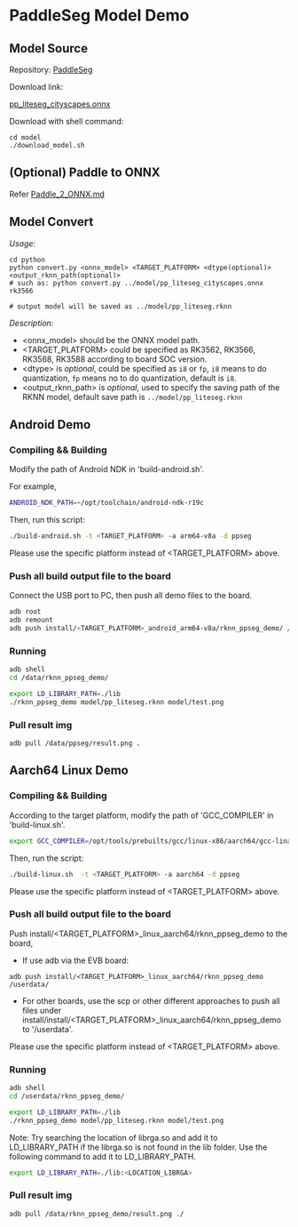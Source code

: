 # PaddleSeg Model Demo
## Model Source

Repository: [PaddleSeg](https://github.com/PaddlePaddle/PaddleSeg/tree/release/2.8)

Download link: 

[pp_liteseg_cityscapes.onnx](https://ftzr.zbox.filez.com/v2/delivery/data/95f00b0fc900458ba134f8b180b3f7a1/examples/ppseg/pp_liteseg_cityscapes.onnx)

Download with shell command:

```
cd model
./download_model.sh
```



## (Optional) Paddle to ONNX

Refer [Paddle_2_ONNX.md](./Paddle_2_ONNX.md)



## Model Convert

*Usage:*

```
cd python
python convert.py <onnx_model> <TARGET_PLATFORM> <dtype(optional)> <output_rknn_path(optional)>
# such as: python convert.py ../model/pp_liteseg_cityscapes.onnx rk3566

# output model will be saved as ../model/pp_liteseg.rknn
```

*Description:*

- <onnx_model> should be the ONNX model path.
- <TARGET_PLATFORM>  could be specified as RK3562, RK3566, RK3568, RK3588 according to board SOC version.
- <dtype\> is *optional*, could be specified as `i8` or `fp`, `i8` means to do quantization, `fp` means no to do quantization, default is `i8`.
- <output_rknn_path> is *optional*, used to specify the saving path of the RKNN model, default save path is `../model/pp_liteseg.rknn`


## Android Demo

### Compiling && Building

Modify the path of Android NDK in 'build-android.sh'.

For example,

```sh
ANDROID_NDK_PATH=~/opt/toolchain/android-ndk-r19c
```

Then, run this script:

```sh
./build-android.sh -t <TARGET_PLATFORM> -a arm64-v8a -d ppseg
```

Please use the specific platform instead of <TARGET_PLATFORM> above.

### Push all build output file to the board

Connect the USB port to PC, then push all demo files to the board.

```sh
adb root
adb remount
adb push install/<TARGET_PLATFORM>_android_arm64-v8a/rknn_ppseg_demo/ /data/
```

### Running

```sh
adb shell
cd /data/rknn_ppseg_demo/

export LD_LIBRARY_PATH=./lib
./rknn_ppseg_demo model/pp_liteseg.rknn model/test.png
```

### Pull result img

```
adb pull /data/ppseg/result.png .
```





## Aarch64 Linux Demo

### Compiling && Building

According to the target platform, modify the path of 'GCC_COMPILER' in 'build-linux.sh'.

```sh
export GCC_COMPILER=/opt/tools/prebuilts/gcc/linux-x86/aarch64/gcc-linaro-6.3.1-2017.05-x86_64_aarch64-linux-gnu/bin/aarch64-linux-gnu
```

Then, run the script:

```sh
./build-linux.sh  -t <TARGET_PLATFORM> -a aarch64 -d ppseg
```

Please use the specific platform instead of <TARGET_PLATFORM> above.

### Push all build output file to the board


Push install/<TARGET_PLATFORM>_linux_aarch64/rknn_ppseg_demo to the board,

- If use adb via the EVB board:

```
adb push install/<TARGET_PLATFORM>_linux_aarch64/rknn_ppseg_demo /userdata/
```

- For other boards, use the scp or other different approaches to push all files under install/install/<TARGET_PLATFORM>_linux_aarch64/rknn_ppseg_demo to '/userdata'.

Please use the specific platform instead of <TARGET_PLATFORM> above.

### Running

```sh
adb shell
cd /userdata/rknn_ppseg_demo/

export LD_LIBRARY_PATH=./lib
./rknn_ppseg_demo model/pp_liteseg.rknn model/test.png
```

Note: Try searching the location of librga.so and add it to LD_LIBRARY_PATH if the librga.so is not found in the lib folder.
Use the following command to add it to LD_LIBRARY_PATH.

```sh
export LD_LIBRARY_PATH=./lib:<LOCATION_LIBRGA>
```

### Pull result img

```
adb pull /data/rknn_ppseg_demo/result.png ./
```

